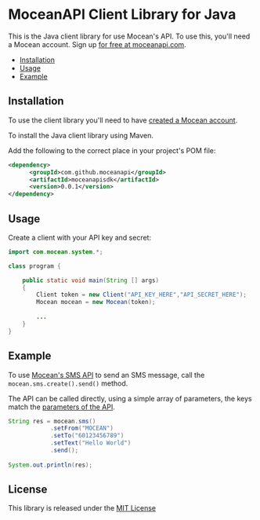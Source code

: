 MoceanAPI Client Library for Java 
============================

This is the Java client library for use Mocean's API. To use this, you'll need a Mocean account. Sign up [for free at 
moceanapi.com][signup].

 * [Installation](#installation)
 * [Usage](#usage)
 * [Example](#example)

## Installation

To use the client library you'll need to have [created a Mocean account][signup]. 

To install the Java client library using Maven.

Add the following to the correct place in your project's POM file:
```xml
<dependency>
      <groupId>com.github.moceanapi</groupId>
      <artifactId>moceanapisdk</artifactId>
      <version>0.0.1</version>
</dependency>
```

## Usage

Create a client with your API key and secret:

```java
import com.mocean.system.*;

class program {

    public static void main(String [] args)
    {
        Client token = new Client("API_KEY_HERE","API_SECRET_HERE");
        Mocean mocean = new Mocean(token);
        
        ...
    }
}
```

## Example

To use [Mocean's SMS API][doc_sms] to send an SMS message, call the `mocean.sms.create().send()` method.

The API can be called directly, using a simple array of parameters, the keys match the [parameters of the API][doc_sms].

```java
String res = mocean.sms()
            .setFrom("MOCEAN")
            .setTo("60123456789")
            .setText("Hello World")
            .send();
            
System.out.println(res);
```

License
-------

This library is released under the [MIT License][license]

[signup]: https://dashboard.moceanapi.com/register?medium=github&campaign=sdk-java
[doc_sms]: https://docs.moceanapi.com/?java#send-sms
[doc_inbound]: https://docs.moceanapi.com/?java#receive-sms
[doc_verify]: https://docs.moceanapi.com/?java#overview-3
[license]: LICENSE.txt